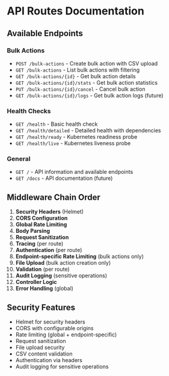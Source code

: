 # API Routes Documentation

## Available Endpoints

### Bulk Actions

- `POST /bulk-actions` - Create bulk action with CSV upload
- `GET /bulk-actions` - List bulk actions with filtering
- `GET /bulk-actions/{id}` - Get bulk action details
- `GET /bulk-actions/{id}/stats` - Get bulk action statistics
- `PUT /bulk-actions/{id}/cancel` - Cancel bulk action
- `GET /bulk-actions/{id}/logs` - Get bulk action logs (future)

### Health Checks

- `GET /health` - Basic health check
- `GET /health/detailed` - Detailed health with dependencies
- `GET /health/ready` - Kubernetes readiness probe
- `GET /health/live` - Kubernetes liveness probe

### General

- `GET /` - API information and available endpoints
- `GET /docs` - API documentation (future)

## Middleware Chain Order

1. **Security Headers** (Helmet)
2. **CORS Configuration**
3. **Global Rate Limiting**
4. **Body Parsing**
5. **Request Sanitization**
6. **Tracing** (per route)
7. **Authentication** (per route)
8. **Endpoint-specific Rate Limiting** (bulk actions only)
9. **File Upload** (bulk action creation only)
10. **Validation** (per route)
11. **Audit Logging** (sensitive operations)
12. **Controller Logic**
13. **Error Handling** (global)

## Security Features

- Helmet for security headers
- CORS with configurable origins
- Rate limiting (global + endpoint-specific)
- Request sanitization
- File upload security
- CSV content validation
- Authentication via headers
- Audit logging for sensitive operations
